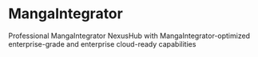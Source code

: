 # MangaIntegrator
Professional MangaIntegrator NexusHub with MangaIntegrator-optimized enterprise-grade and enterprise cloud-ready capabilities
